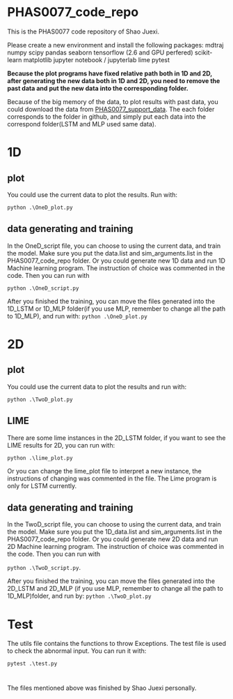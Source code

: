 # PHAS0077_code_repo
This is the PHAS0077 code repository of Shao Juexi.

Please create a new environment and install the following packages:
mdtraj
numpy
scipy
pandas
seaborn
tensorflow (2.6 and GPU perfered)
scikit-learn
matplotlib
jupyter notebook / jupyterlab
lime
pytest

**Because the plot programs have fixed relative path both in 1D and 2D, after generating the new data both in 1D and 2D, you need to remove the past data and put the new data into the corresponding folder.**

Because of the big memory of the data, to plot results with past data, you could download the data from [PHAS0077_support_data](https://www.dropbox.com/scl/fo/2or413mn5m7e7lqmoxipp/h?dl=0&rlkey=6fzfyihixvqq2po4zk0e2khnq). The each folder corresponds to the folder in github, and simply put each data into the correspond folder(LSTM and MLP used same data).

# 1D
## plot
You could use the current data to plot the results. Run with:

`python .\OneD_plot.py`

## data generating and training
In the OneD_script file, you can choose to using the current data, and train the model. Make sure you put the data.list and sim_arguments.list in the  PHAS0077_code_repo folder. Or you could generate new 1D data and run 1D Machine learning program. The instruction of choice was commented in the code.
Then you can run with

`python .\OneD_script.py`

After you finished the training, you can move the files generated into the 1D_LSTM or 1D_MLP folder(if you use MLP, remember to change all the path to 1D_MLP), and run with:
`python .\OneD_plot.py`

# 2D
## plot
You could use the current data to plot the results and run with:

`python .\TwoD_plot.py`

## LIME
There are some lime instances in the 2D_LSTM folder, if you want to see the LIME results for 2D,  you can run with:

`python .\lime_plot.py`

Or you can change the lime_plot file to interpret a new instance, the instructions of changing was commented in the file. The Lime program is only for LSTM currently.
## data generating and training
In the TwoD_script file, you can choose to using the current data, and train the model. Make sure you put the 1D_data.list and sim_arguments.list in the  PHAS0077_code_repo folder. Or you could generate new 2D data and run 2D Machine learning program. The instruction of choice was commented in the code.
Then you can run with

`python .\TwoD_script.py`.

After you finished the training, you can move the files generated into the 2D_LSTM and 2D_MLP (if you use MLP, remember to change all the path to 1D_MLP)folder, and run by:
`python .\TwoD_plot.py`

# Test
The utils file contains the functions to throw Exceptions.
The test file is used to check the abnormal input. You can run it with:

`pytest .\test.py`
#
The files mentioned above was finished by Shao Juexi personally.
